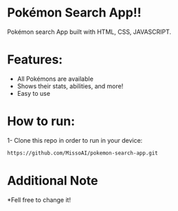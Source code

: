 # Pokémon Search App!!
Pokémon search App built with HTML, CSS, JAVASCRIPT.
# Features:
  * All Pokémons are available
  * Shows their stats, abilities, and more!
  * Easy to use
# How to run:

1- Clone this repo in order to run in your device:
```bash 
https://github.com/MissoAI/pokemon-search-app.git
```

# Additional Note
  *Fell free to change it!
